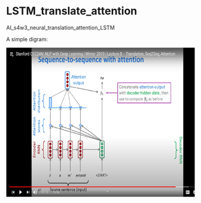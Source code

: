 # LSTM_translate_attention
AI_s4w3_neural_translation_attention_LSTM

A simple digram:

<img src="seq2seq_attention_digram_stanford.png" width="800px" height="400px" />
